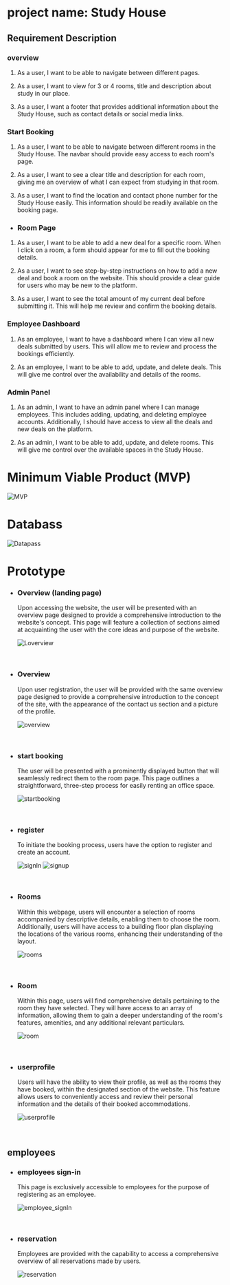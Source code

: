# project name: Study House

## Requirement Description

### overview

1. As a user, I want to be able to navigate between different pages.

1. As a user, I want to view for 3 or 4 rooms, title and description about study in our place.

1. As a user, I want a footer that provides additional information about the Study House, such as contact details or social media links.

### Start Booking

1. As a user, I want to be able to navigate between different rooms in the Study House. The navbar should provide easy access to each room's page.

1. As a user, I want to see a clear title and description for each room, giving me an overview of what I can expect from studying in that room.

1. As a user, I want to find the location and contact phone number for the Study House easily. This information should be readily available on the booking page.

- ### Room Page

1. As a user, I want to be able to add a new deal for a specific room. When I click on a room, a form should appear for me to fill out the booking details.

1. As a user, I want to see step-by-step instructions on how to add a new deal and book a room on the website. This should provide a clear guide for users who may be new to the platform.

1. As a user, I want to see the total amount of my current deal before submitting it. This will help me review and confirm the booking details.

### Employee Dashboard

1. As an employee, I want to have a dashboard where I can view all new deals submitted by users. This will allow me to review and process the bookings efficiently.

1. As an employee, I want to be able to add, update, and delete deals. This will give me control over the availability and details of the rooms.

### Admin Panel

1. As an admin, I want to have an admin panel where I can manage employees. This includes adding, updating, and deleting employee accounts. Additionally, I should have access to view all the deals and new deals on the platform.

1. As an admin, I want to be able to add, update, and delete rooms. This will give me control over the available spaces in the Study House.

# Minimum Viable Product (MVP)

![MVP](./READMEimg/MVP_study_house.jpg)


# Databass

![Datapass](./READMEimg/Databass.png)


# Prototype

- ### Overview (landing page)

    Upon accessing the website, the user will be presented with an overview page designed to provide a comprehensive introduction to the website's concept. This page will feature a collection of sections aimed at acquainting the user with the core ideas and purpose of the website.

    ![Loverview](./READMEimg/Loverview.jpg)


<br/>

- ### Overview

    Upon user registration, the user will be provided with the same overview page designed to provide a comprehensive introduction to the concept of the site, with the appearance of the contact us section and a picture of the profile.

    ![overview](./READMEimg/overview.jpg)

<br/>

- ### start booking

    The user will be presented with a prominently displayed button that will seamlessly redirect them to the room page. This page outlines a straightforward, three-step process for easily renting an office space.

    ![startbooking](./READMEimg/startbooking.jpg)


<br/>

- ### register

    To initiate the booking process, users have the option to register and create an account.

    ![signIn](./READMEimg/signIn.jpg)
    ![signup](./READMEimg/signup.jpg)

<br/>

- ### Rooms

    Within this webpage, users will encounter a selection of rooms accompanied by descriptive details, enabling them to choose the room. Additionally, users will have access to a building floor plan displaying the locations of the various rooms, enhancing their understanding of the layout.

    ![rooms](./READMEimg/rooms.jpg)

<br/>

- ### Room

    Within this page, users will find comprehensive details pertaining to the room they have selected. They will have access to an array of information, allowing them to gain a deeper understanding of the room's features, amenities, and any additional relevant particulars.

    ![room](./READMEimg/room.jpg)

<br/>

- ### userprofile

    Users will have the ability to view their profile, as well as the rooms they have booked, within the designated section of the website. This feature allows users to conveniently access and review their personal information and the details of their booked accommodations.

    ![userprofile](./READMEimg/userprofile.jpg)


<br/>

## employees

- ### employees sign-in

    This page is exclusively accessible to employees for the purpose of registering as an employee.

    ![employee_signIn](./READMEimg/employee_signIn.jpg)

<br/>


- ### reservation

    Employees are provided with the capability to access a comprehensive overview of all reservations made by users.

    ![reservation](./READMEimg/reservation.jpg)